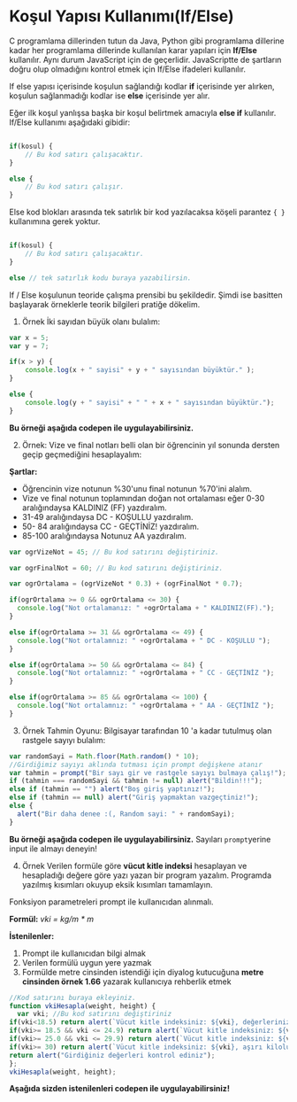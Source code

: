 # Koşul Yapısı Kullanımı(If/Else)

C programlama dillerinden tutun da Java, Python gibi programlama dillerine kadar her programlama dillerinde kullanılan karar yapıları için **If/Else** kullanılır. Aynı durum JavaScript için de geçerlidir. JavaScriptte de şartların doğru olup olmadığını kontrol etmek için If/Else ifadeleri kullanılır.

If else yapısı içerisinde koşulun sağlandığı kodlar **if** içerisinde yer alırken, koşulun sağlanmadığı kodlar ise **else** içerisinde yer alır.

Eğer ilk koşul yanlışsa başka bir koşul belirtmek amacıyla **else if** kullanılır. If/Else kullanımı aşağıdaki gibidir:

```javascript

if(kosul) {
    // Bu kod satırı çalışacaktır.
}

else {
    // Bu kod satırı çalışır.
}

```

Else kod blokları arasında tek satırlık bir kod yazılacaksa köşeli parantez `{ }` kullanımına gerek yoktur.

```javascript

if(kosul) {
    // Bu kod satırı çalışacaktır.
} 

else // tek satırlık kodu buraya yazabilirsin. 

```

If / Else koşulunun teoride çalışma prensibi bu şekildedir. Şimdi ise basitten başlayarak örneklerle teorik bilgileri pratiğe dökelim. 

1. Örnek İki sayıdan büyük olanı bulalım:

```javascript
var x = 5;
var y = 7;

if(x > y) {
    console.log(x + " sayisi" + y + " sayısından büyüktür." );
}

else {
    console.log(y + " sayisi" + " " + x + " sayısından büyüktür.");
}

```

**Bu örneği aşağıda codepen ile uygulayabilirsiniz.**

2. Örnek: Vize ve final notları belli olan bir öğrencinin yıl sonunda dersten geçip geçmediğini hesaplayalım:

**Şartlar:**
- Öğrencinin vize notunun %30'unu final notunun %70'ini alalım.
- Vize ve final notunun toplamından doğan not ortalaması eğer 0-30 aralığındaysa KALDINIZ (FF) yazdıralım.
- 31-49 aralığındaysa DC - KOŞULLU yazdıralım.
- 50- 84 aralığındaysa CC - GEÇTİNİZ! yazdıralım.
- 85-100 aralığındaysa Notunuz AA yazdıralım. 

```javascript
var ogrVizeNot = 45; // Bu kod satırını değiştiriniz. 

var ogrFinalNot = 60; // Bu kod satırını değiştiriniz. 

var ogrOrtalama = (ogrVizeNot * 0.3) + (ogrFinalNot * 0.7);

if(ogrOrtalama >= 0 && ogrOrtalama <= 30) {
  console.log("Not ortalamanız: " +ogrOrtalama + " KALDINIZ(FF).");
}

else if(ogrOrtalama >= 31 && ogrOrtalama <= 49) {
  console.log("Not ortalamnız: " +ogrOrtalama + " DC - KOŞULLU ");
}

else if(ogrOrtalama >= 50 && ogrOrtalama <= 84) {
  console.log("Not ortalamnız: " +ogrOrtalama + " CC - GEÇTİNİZ ");
}

else if(ogrOrtalama >= 85 && ogrOrtalama <= 100) {
  console.log("Not ortalamnız: " +ogrOrtalama + " AA - GEÇTİNİZ ");
}

```
3. Örnek Tahmin Oyunu:
   Bilgisayar tarafından 10 'a kadar tutulmuş olan rastgele sayıyı bulalım:

```JavaScript
var randomSayi = Math.floor(Math.random() * 10);
//Girdiğimiz sayıyı aklında tutması için prompt değişkene atanır
var tahmin = prompt("Bir sayı gir ve rastgele sayıyı bulmaya çalış!");
if (tahmin === randomSayi && tahmin != null) alert("Bildin!!!");
else if (tahmin == "") alert("Boş giriş yaptınız!");
else if (tahmin == null) alert("Giriş yapmaktan vazgeçtiniz!");
else {
  alert("Bir daha denee :(, Random sayi: " + randomSayi);
}
```
**Bu örneği aşağıda codepen ile uygulayabilirsiniz.** Sayıları `prompt`yerine input ile almayı deneyin!

4. Örnek
Verilen formüle göre **vücut kitle indeksi** hesaplayan ve hesapladığı değere göre yazı yazan bir program yazalım. Programda yazılmış kısımları okuyup eksik kısımları tamamlayın.

Fonksiyon parametreleri prompt ile kullanıcıdan alınmalı.

**Formül:** *vki = kg/m \* m*

**İstenilenler:**

1. Prompt ile kullanıcıdan bilgi almak
2. Verilen formülü uygun yere yazmak
3. Formülde metre cinsinden istendiği için diyalog kutucuğuna **metre cinsinden örnek 1.66** yazarak kullanıcıya rehberlik etmek

```JavaScript
//Kod satırını buraya ekleyiniz.
function vkiHesapla(weight, height) {
  var vki; //Bu kod satırını değiştiriniz
if(vki<18.5) return alert(`Vücut kitle indeksiniz: ${vki}, değerleriniz düşüktür`);
if(vki>= 18.5 && vki <= 24.9) return alert(`Vücut kitle indeksiniz: ${vki}, normal değerdesiniz`);
if(vki>= 25.0 && vki <= 29.9) return alert(`Vücut kitle indeksiniz: ${vki}, kilolusunuz`);
if(vki>= 30) return alert(`Vücut kitle indeksiniz: ${vki}, aşırı kilolusunuz`);
return alert("Girdiğiniz değerleri kontrol ediniz");
};
vkiHesapla(weight, height);
```
**Aşağıda sizden istenilenleri codepen ile uygulayabilirsiniz!**


